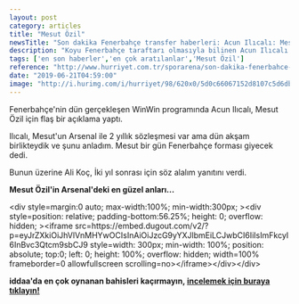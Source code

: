 ```yaml
---
layout: post
category: articles
title: "Mesut Özil"
newsTitle: "Son dakika Fenerbahçe transfer haberleri: Acun Ilıcalı: Mesut Özil Fenerbahçe’ye gelecek"
description: "Koyu Fenerbahçe taraftarı olmasıyla bilinen Acun Ilıcalı canlı yayında bombayı patlattı."
tags: ['en son haberler','en çok aratılanlar','Mesut Özil']
reference: "http://www.hurriyet.com.tr/sporarena/son-dakika-fenerbahce-transfer-haberleri-acun-ilicali-mesut-ozil-fenerbahceye-gelecek-41250744"
date: "2019-06-21T04:59:00"
image: "http://i.hurimg.com/i/hurriyet/98/620x0/5d0c66067152d8107c5d6dba.jpg"
---
```


<p>Fenerbah&ccedil;e'nin d&uuml;n ger&ccedil;ekleşen WinWin programında Acun Ilıcalı, Mesut &Ouml;zil i&ccedil;in flaş bir a&ccedil;ıklama yaptı.</p>
<p>Ilıcalı, Mesut'un Arsenal ile 2 yıllık s&ouml;zleşmesi var ama d&uuml;n akşam birlikteydik ve şunu anladım. Mesut bir g&uuml;n Fenerbah&ccedil;e forması giyecek dedi.</p>
<p>Bunun &uuml;zerine Ali Ko&ccedil;, İki yıl sonrası i&ccedil;in s&ouml;z alalım yanıtını verdi.</p>

<p><strong>Mesut &Ouml;zil'in Arsenal'deki en g&uuml;zel anları...</strong></p>
<p>&lt;div style=margin:0 auto; max-width:100%; min-width:300px; &gt;&lt;div style=position: relative; padding-bottom:56.25%; height: 0; overflow: hidden; &gt;&lt;iframe src=https://embed.dugout.com/v2/?p=eyJrZXkiOiJhVlVnMHYwOCIsInAiOiJzcG9yYXJlbmEiLCJwbCI6IiIsImFkcyI6InBvc3Qtcm9sbCJ9 style=width: 300px; min-width: 100%; position: absolute; top:0; left: 0; height: 100%; overflow: hidden;  width=100% frameborder=0 allowfullscreen scrolling=no&gt;&lt;/iframe&gt;&lt;/div&gt;&lt;/div&gt;</p>
<p><strong>iddaa'da en &ccedil;ok oynanan bahisleri ka&ccedil;ırmayın,</strong><strong>&nbsp;<a href=https://www.misli.com/iddaa-basketbol?utm_source=dp-hurriyetsporarena&amp;utm_medium=f-link&amp;utm_campaign=iddaa-content>incelemek i&ccedil;in buraya tıklayın!</a></strong></p>